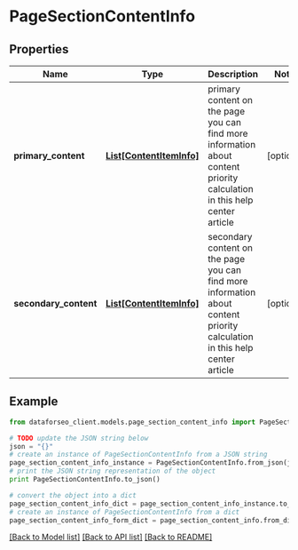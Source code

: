 # PageSectionContentInfo


## Properties

Name | Type | Description | Notes
------------ | ------------- | ------------- | -------------
**primary_content** | [**List[ContentItemInfo]**](ContentItemInfo.md) | primary content on the page you can find more information about content priority calculation in this help center article | [optional] 
**secondary_content** | [**List[ContentItemInfo]**](ContentItemInfo.md) | secondary content on the page you can find more information about content priority calculation in this help center article | [optional] 

## Example

```python
from dataforseo_client.models.page_section_content_info import PageSectionContentInfo

# TODO update the JSON string below
json = "{}"
# create an instance of PageSectionContentInfo from a JSON string
page_section_content_info_instance = PageSectionContentInfo.from_json(json)
# print the JSON string representation of the object
print PageSectionContentInfo.to_json()

# convert the object into a dict
page_section_content_info_dict = page_section_content_info_instance.to_dict()
# create an instance of PageSectionContentInfo from a dict
page_section_content_info_form_dict = page_section_content_info.from_dict(page_section_content_info_dict)
```
[[Back to Model list]](../README.md#documentation-for-models) [[Back to API list]](../README.md#documentation-for-api-endpoints) [[Back to README]](../README.md)


